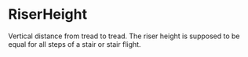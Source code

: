 RiserHeight
===========

Vertical distance from tread to tread.
The riser height is supposed to be equal for all steps of a stair or stair flight.
